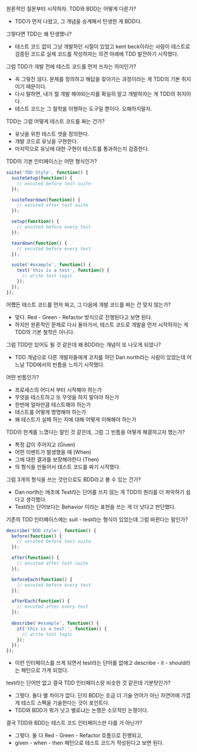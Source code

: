 원론적인 질문부터 시작하자. TDD와 BDD는 어떻게 다른가?

- TDD가 먼저 나왔고, 그 개념을 승계해서 탄생한 게 BDD다.


그렇다면 TDD는 왜 탄생했나?

- 테스트 코드 없이 그냥 개발하던 시절이 있었고 kent beck이라는 사람이 테스트로 검증된 코드로 실제 코드를 작성하자는 의견 아래에 TDD 발전하기 시작했다.


그럼 TDD가 개발 전에 테스트 코드를 먼저 쓰자는 의미인가?

- 꼭 그렇진 않다. 문제를 정의하고 해답을 찾아가는 과정이라는 게 TDD의 기본 취지이기 때문이다.
- 다시 말하면, 내가 뭘 개발 해야되는지를 확실히 알고 개발하자는 게 TDD의 취지이다.
- 테스트 코드는 그 철학을 이행하는 도구일 뿐이다. 오해하지말자.


TDD는 그럼 어떻게 테스트 코드를 짜는 건가?

- 유닛을 위한 테스트 셋을 정의한다.
- 개발 코드로 유닛을 구현한다.
- 마지막으로 유닛에 대한 구현이 테스트를 통과하는지 검증한다.


TDD의 기본 인터페이스는 어떤 형식인가?

``` javascript
suite('TDD Style', function() {
  suiteSetup(function() {
    // excuted before test suite 
  });

  suiteTeardown(function() {
    // excuted after test suite 
  });

  setup(function() {
    // excuted before every test 
  });

  teardown(function() {
    // excuted before every test 
  });

  suite('#example', function() {
    test('this is a test', function() {
      // write test logic
    });
  });
});
```


어쨌든 테스트 코드를 먼저 짜고, 그 다음에 개발 코드를 짜는 건 맞지 않는가?

- 맞다. Red - Green - Refactor 방식으로 진행된다고 보면 된다.
- 하지만 원론적인 문제로 다시 돌아가서, 테스트 코드로 개발을 먼저 시작하자는 게 TDD의 기본 철학은 아니다.


그럼 TDD만 있어도 될 것 같은데 왜 BDD라는 개념이 또 나오게 되었나?

- TDD 개념으로 다른 개발자들에게 코치를 하던 Dan north라는 사람이 있었는데 어느날 TDD에서의 빈틈을 느끼기 시작했다.


어떤 빈틈인가?

- 프로세스의 어디서 부터 시작해야 하는가
- 무엇을 테스트하고 또 무엇을 하지 말아야 하는가
- 한번에 얼마만큼 테스트해야 하는가
- 테스트를 어떻게 명명해야 하는가
- 왜 테스트가 실패 하는 지에 대해 어떻게 이해해야 하는가


TDD의 한계를 느꼈다는 말인 것 같은데, 그럼 그 빈틈을 어떻게 해결하고자 했는가?

- 특정 값이 주어지고 (Given)
- 어떤 이벤트가 발생했을 때 (When)
- 그에 대한 결과를 보장해야한다 (Then)
- 의 형식을 만들어서 테스트 코드를 짜기 시작했다.


그럼 3개의 형식을 쓰는 것만으로도 BDD라고 볼 수 있는 건가?

- Dan north는 애초에 Test라는 단어를 쓰지 않는 게 TDD의 원리를 더 파악하기 쉽다고 생각했다.
- Test라는 단어보다는 Behavior 이라는 표현을 쓰는 게 더 낫다고 판단했다.


기존의 TDD 인터페이스에는 suit - test라는 형식이 있었는데 그럼 바뀐다는 말인가?

``` javascript
describe('BDD style', function() {
  before(function() {
    // excuted before test suite
  });

  after(function() {
    // excuted after test suite
  });

  beforeEach(function() {
    // excuted before every test
  });

  afterEach(function() {
    // excuted after every test
  });
  
  describe('#example', function() {
    it('this is a test.', function() {
      // write test logic
    });
  });
});
```

- 이런 인터페이스를 쓰게 되면서 test라는 단어를 없애고 describe - it - should라는 패턴으로 가게 되었다.


test라는 단어만 없고 결국 TDD 인터페이스랑 비슷한 것 같은데 기분탓인가?

- 그렇다. 둘다 별 차이가 없다. 단지 BDD는 조금 더 기술 언어가 아닌 자연어에 가깝게 테스트 스펙을 기술한다는 것이 포인트다.
- TDD와 BDD가 뭐가 낫고 별로냐는 논쟁은 소모적인 논쟁이다.


결국 TDD와 BDD는 테스트 코드 인터페이스만 다를 거 아닌가?

- 그렇다. 둘 다 Red - Green - Refactor 흐름으로 진행되고,
- given - when - then 패턴으로 테스트 코드가 작성된다고 보면 된다.
